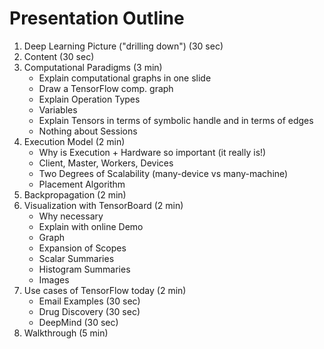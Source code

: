 # Presentation Outline

1. Deep Learning Picture ("drilling down") (30 sec)
2. Content (30 sec)
3. Computational Paradigms (3 min)
   - Explain computational graphs in one slide
   - Draw a TensorFlow comp. graph
   - Explain Operation Types
   - Variables
   - Explain Tensors in terms of symbolic handle and in terms of edges
   - Nothing about Sessions
4. Execution Model (2 min)
   - Why is Execution + Hardware so important (it really is!)
   - Client, Master, Workers, Devices
   - Two Degrees of Scalability (many-device vs many-machine)
   - Placement Algorithm
5. Backpropagation (2 min)
6. Visualization with TensorBoard (2 min)
   - Why necessary
   - Explain with online Demo
   - Graph
   - Expansion of Scopes
   - Scalar Summaries
   - Histogram Summaries
   - Images
7. Use cases of TensorFlow today (2 min)
   - Email Examples (30 sec)
   - Drug Discovery (30 sec)
   - DeepMind (30 sec)
8. Walkthrough (5 min)
